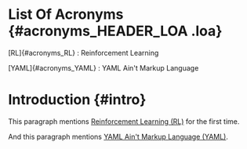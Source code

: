 # List Of Acronyms {#acronyms_HEADER_LOA .loa}

[RL]{#acronyms_RL}
:   Reinforcement Learning

[YAML]{#acronyms_YAML}
:   YAML Ain't Markup Language

# Introduction {#intro}

This paragraph mentions [Reinforcement Learning (RL)](#acronyms_RL) for the first time.

And this paragraph mentions [YAML Ain't Markup Language (YAML)](#acronyms_YAML).
